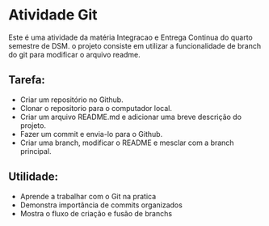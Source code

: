 # Atividade Git

Este é uma atividade da matéria Integracao e Entrega Continua do quarto semestre de DSM. o projeto consiste em utilizar a funcionalidade de branch do git para modificar o arquivo readme.

## Tarefa:

- Criar um repositório no Github.
- Clonar o repositorio para o computador local.
- Criar um arquivo README.md e adicionar uma breve descrição do projeto.
- Fazer um commit e envia-lo para o Github.
- Criar uma branch, modificar o README e mesclar com a branch principal.

## Utilidade:

- Aprende a trabalhar com o Git na pratica
- Demonstra importância de commits organizados
- Mostra o fluxo de criação e fusão de branchs